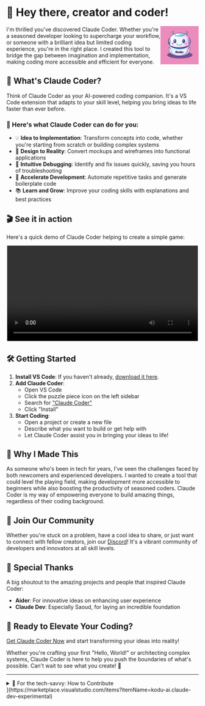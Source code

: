 
# 👋 Hey there, creator and coder!
<img src="./assets/kodu.png" width="100" align="right" alt="Claude Coder Logo" />

I'm thrilled you've discovered Claude Coder. Whether you're a seasoned developer looking to supercharge your workflow, or someone with a brilliant idea but limited coding experience, you're in the right place. I created this tool to bridge the gap between imagination and implementation, making coding more accessible and efficient for everyone.

## 🚀 What's Claude Coder?

Think of Claude Coder as your AI-powered coding companion. It's a VS Code extension that adapts to your skill level, helping you bring ideas to life faster than ever before.

### 🌟 Here's what Claude Coder can do for you:

- 💡 **Idea to Implementation**: Transform concepts into code, whether you're starting from scratch or building complex systems
- 🎨 **Design to Reality**: Convert mockups and wireframes into functional applications
- 🐞 **Intuitive Debugging**: Identify and fix issues quickly, saving you hours of troubleshooting
- 🚗 **Accelerate Development**: Automate repetitive tasks and generate boilerplate code
- 📚 **Learn and Grow**: Improve your coding skills with explanations and best practices

## 🎬 See it in action

Here's a quick demo of Claude Coder helping to create a simple game:

<p align="center">
<video src="https://github.com/user-attachments/assets/054d29ad-ba1d-47ba-8d9d-da1c61f50aae" width="500" />
</p>


## 🛠 Getting Started

1. **Install VS Code**: If you haven't already, [download it here](https://code.visualstudio.com/).
2. **Add Claude Coder**: 
   - Open VS Code
   - Click the puzzle piece icon on the left sidebar
   - Search for ["Claude Coder"](https://marketplace.visualstudio.com/items?itemName=kodu-ai.claude-dev-experimental)
   - Click "Install"
3. **Start Coding**: 
   - Open a project or create a new file
   - Describe what you want to build or get help with
   - Let Claude Coder assist you in bringing your ideas to life!

## 💖 Why I Made This

As someone who's been in tech for years, I've seen the challenges faced by both newcomers and experienced developers. I wanted to create a tool that could level the playing field, making development more accessible to beginners while also boosting the productivity of seasoned coders. Claude Coder is my way of empowering everyone to build amazing things, regardless of their coding background.

## 🤝 Join Our Community

Whether you're stuck on a problem, have a cool idea to share, or just want to connect with fellow creators, join our [Discord](https://discord.gg/Fn97SD34qk)! It's a vibrant community of developers and innovators at all skill levels.

## 🙏 Special Thanks

A big shoutout to the amazing projects and people that inspired Claude Coder:

- **Aider**: For innovative ideas on enhancing user experience
- **Claude Dev**: Especially Saoud, for laying an incredible foundation

## 🚀 Ready to Elevate Your Coding?

[Get Claude Coder Now](https://marketplace.visualstudio.com/items?itemName=kodu-ai.claude-dev-experimental) and start transforming your ideas into reality!

Whether you're crafting your first "Hello, World!" or architecting complex systems, Claude Coder is here to help you push the boundaries of what's possible. Can't wait to see what you create! 🌟

---

<details>
<summary>🔧 For the tech-savvy: How to Contribute</summary>

If you're a developer and want to help make Claude Coder even better, here's how:

1. Clone the repo: `git clone https://github.com/kodu-ai/kodu-coder.git`
2. Open in VS Code: `code kodu-coder`
3. Install dependencies: `npm run install:all`
4. Run with `F5`

Pro tips:
- Webview hot-reloads, but might need an occasional extension host reload
- Extension host changes need a full reload (Cmd/Ctrl + R)

Make your changes, create a pull request, and let's make magic together!
</details>](https://marketplace.visualstudio.com/items?itemName=kodu-ai.claude-dev-experimental)
